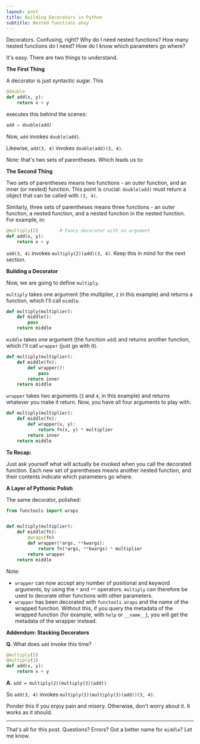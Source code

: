 ```yaml
---
layout: post
title: Building Decorators in Python
subtitle: Nested functions ahoy
---
```


Decorators. Confusing, right? Why do I need nested functions? How many nested functions do I need? How do I know which parameters go where?

It's easy. There are two things to understand.

**The First Thing**

A decorator is just syntactic sugar. This

```python
@double
def add(x, y):
    return x + y
```

executes this behind the scenes:

```python
add = double(add)
```

Now, `add` invokes `double(add)`.

Likewise, `add(3, 4)` invokes `double(add)(3, 4)`.

Note: that's two sets of parentheses. Which leads us to:

**The Second Thing**

Two sets of parentheses means two functions - an outer function, and an inner (or nested) function. This point is crucial: `double(add)` must return a object that can be called with `(3, 4)`. 

Similarly, three sets of parentheses means three functions - an outer function, a nested function, and a nested function in the nested function. For example, in:

```python
@multiply(2)        # Fancy decorator with an argument 
def add(x, y):
    return x + y
``` 

`add(3, 4)` invokes `multiply(2)(add)(3, 4)`. Keep this in mind for the next section.

**Building a Decorator**

Now, we are going to define `multiply`.

`multiply` takes one argument (the multiplier, `2` in this example) and returns a function, which I'll call `middle`.

```python
def multiply(multiplier):
    def middle():
        pass
    return middle
```

`middle` takes one argument (the function `add`) and returns another function, which I'll call `wrapper` (just go with it).

```python
def multiply(multiplier):
    def middle(fn):
        def wrapper():
            pass
        return inner
    return middle
```

`wrapper` takes two arguments (`3` and `4`, in this example) and returns whatever you make it return. Now, you have all four arguments to play with.

```python
def multiply(multiplier):
    def middle(fn):
        def wrapper(x, y):
            return fn(x, y) * multiplier
        return inner
    return middle
```

**To Recap:**

Just ask yourself what will actually be invoked when you call the decorated function. Each new set of parentheses means another nested function, and their contents indicate which parameters go where.

**A Layer of Pythonic Polish**

The same decorator, polished:

```python
from functools import wraps


def multiply(multiplier):
    def middle(fn):
        @wraps(fn)
        def wrapper(*args, **kwargs):
            return fn(*args, **kwargs) * multiplier
        return wrapper
    return middle
```

Note:
- `wrapper` can now accept any number of positional and keyword arguments, by using the `*` and `**` operators. `multiply` can therefore be used to decorate other functions with other parameters.
- `wrapper` has been decorated with `functools.wraps` and the name of the wrapped function. Without this, if you query the metadata of the wrapped function (for example, with `help` or `__name__`), you will get the metadata of the wrapper instead.

**Addendum: Stacking Decorators**

**Q.** What does `add` invoke this time?

```python
@multiply(2)
@multiply(3)
def add(x, y):
    return x + y
```

**A.** `add = multiply(2)(multiply(3)(add))`

So `add(3, 4)` invokes `multiply(2)(multiply(3)(add))(3, 4)`.

Ponder this if you enjoy pain and misery. Otherwise, don't worry about it. It works as it should.

---

That's all for this post. Questions? Errors? Got a better name for `middle`? Let me know.